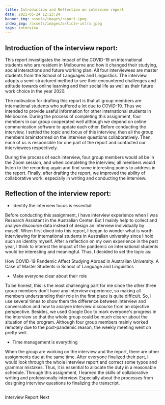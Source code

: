 ```yaml
---
title: Introduction and Reflection on interview report
date: 2021-05-24 12:23:24
banner_img: assets/images/report.jpeg
index_img: /assets/images/article-intro.jpeg
tags: interview
---
```



## Introduction of the interview report:

This report investigates the impact of the COVID-19 on international students who are resident in Melbourne and how it changed their studying, social interactions and future working plan. All four interviewees are master students from the School of Languages and Linguistics. The interview adopts a semi-structured method to see their encountered challenges and attitude towards online learning and their social life as well as their future work choice in the year 2020.

The motivation for drafting this report is that all group members are international students who suffered a lot due to COVID-19. Thus we intended to provide useful information for other international students in Melbourne. During the process of completing this assignment, four members in our group cooperated well although we depend on online communication software to update each other. Before conducting the interview, I settled the topic and focus of this interview, then all the group members brainstormed on the interview questions collaboratively. Then, each of us is responsible for one part of the report and contacted our interviewees respectively.

During the process of each interview, four group members would all be in the Zoom session, and when completing the interview, all members would listen to the recording again and find some interesting points to address in the report. Finally, after drafting the report, we improved the ability of collaborative work, especially in writing and conducting the interview.

## Reflection of the interview report:

- Identify the interview focus is essential

Before conducting this assignment, I have interview experience when I was Research Assistant in the Australian Center. But I mainly help to collect and analyse discourse data instead of design an interview individually by myself. When first dived into this report, I began to wonder what is worth interviewing for international students in Australian university since I hold such an identity myself. After a reflection on my own experience in the past year, I think to interest the impact of the pandemic on international students would be interesting and meaningful. Thus, I decided to set the topic as:

<p class="note note-info">How COVID-19 Pandemic Affect Studying Abroad in Australian University: A Case of Master Students in School of Language and Linguistics</p>

- Make everyone clear about their role

To be honest, this is the most challenging part for me since the other three group members don’t have any interview experience, so making all members understanding their role in the first place is quite difficult. So, I use several times to show them the difference between interview and conversation and how to analyse interview discourse from an objective perspective. Besides, we used Google Doc to mark everyone's progress in the interview so that the whole group could be much clearer about the situation of the program. Although four group members mainly worked remotely due to the post-pandemic reason, the weekly meeting went on pretty well.

- Time management is everything

When the group are working on the interview and the report, there are other assignments due at the same time. After everyone finalized their part, I would look through the whole interview report and correct some typos and grammar mistakes. Thus, it is essential to allocate the duty in a reasonable schedule. Through this assignment, I learned the skills of collaborative writing and professionally interview. Especially about the processes from designing interview questions to finalizing the transcript.

---

<div class="post-prevnext">
    <article class="post-prev col-6">
    </article>
    <article class="post-next col-6">
        <a href="/2021/05/20/interview-report/" style="text-decoration: none;">
            <span class="hidden-mobile">Interview Report</span>
            <span class="visible-mobile">Next</span>
            <i class="iconfont icon-arrowright"></i>
        </a>
    </article>
</div>
